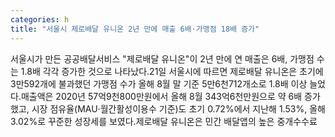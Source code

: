```yaml
---
categories: h
title: "서울시 제로배달 유니온 2년 만에 매출 6배·가맹점 18배 증가"
---
```

서울시가 만든 공공배달서비스 "제로배달 유니온"이 2년 만에 연 매출은 6배, 가맹점 수는 1.8배 각각 증가한 것으로 나타났다.21일 서울시에 따르면 제로배달 유니온은 초기에 3만592개에 불과했던 가맹점 수가 올해 8월 말 기준 5만6천712개소로 1.8배 이상 늘었다.매출액은 2020년 57억9천800만원에서 올해 8월 343억6천만원으로 약 6배 증가했고, 시장 점유율(MAU·월간활성이용수 기준)도 초기 0.72%에서 지난해 1.53%, 올해 3.02%로 꾸준한 성장세를 보였다.제로배달 유니온은 민간 배달앱의 높은 중개수수료